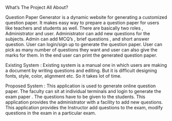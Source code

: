 What’s The Project All About?

 Question Paper Generator is a dynamic website for generating a customized question paper.
 It makes easy way to prepare a question paper for users like teachers and students as well.
 There are basically two roles , Administrator and user.
 Administrator can add new questions for the subjects.
 Admin can add MCQ’s , brief questions , and short answer question.
 User can login/sign up to generate the question paper.
 User can pick as many number of questions they want and user can also give the marks for them.
 In the end user can print the generated question paper.

Existing System :
  Existing system is a manual one in which users are making a document by writing questions and editing. But it is difficult designing     fonts, style, color, alignment etc. So it  takes lot of time.
  
Proposed System : 
  This application is used to generate online question paper.  The faculty can sit at  individual terminals and login to generate the exam paper . The questions have to be given to  the students. This application provides the administrator with a facility to add new  questions. This application provides the Instructor add questions to the exam, modify  questions in the exam in a particular exam.

